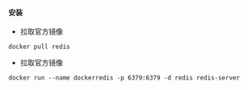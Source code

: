 #### 安装

- 拉取官方镜像

```
docker pull redis
```

- 拉取官方镜像

```
docker run --name dockerredis -p 6379:6379 -d redis redis-server
```

